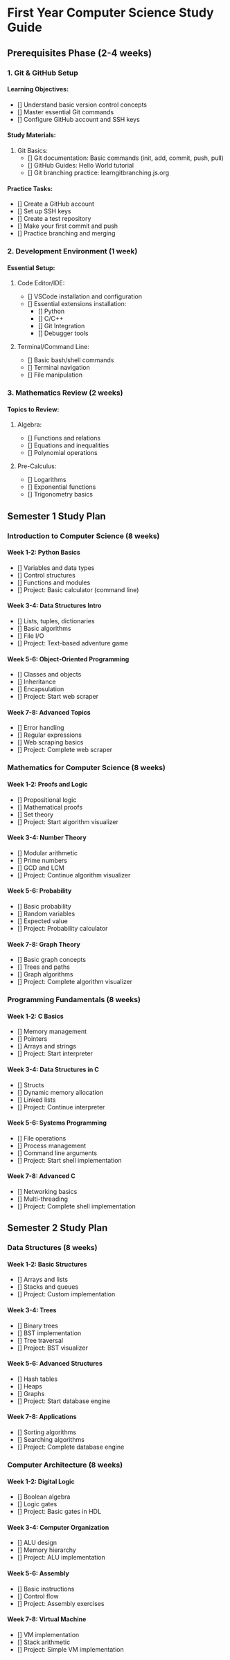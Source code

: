 # First Year Computer Science Study Guide

## Prerequisites Phase (2-4 weeks)

### 1. Git & GitHub Setup
#### Learning Objectives:
- [] Understand basic version control concepts
- [] Master essential Git commands
- [] Configure GitHub account and SSH keys

#### Study Materials:
1. Git Basics:
    - [] Git documentation: Basic commands (init, add, commit, push, pull)
    - [] GitHub Guides: Hello World tutorial
    - [] Git branching practice: learngitbranching.js.org

#### Practice Tasks:
- [] Create a GitHub account
- [] Set up SSH keys
- [] Create a test repository
- [] Make your first commit and push
- [] Practice branching and merging

### 2. Development Environment (1 week)
#### Essential Setup:
1. Code Editor/IDE:
    - [] VSCode installation and configuration
    - [] Essential extensions installation:
        - [] Python
        - [] C/C++
        - [] Git Integration
        - [] Debugger tools

2. Terminal/Command Line:
    - [] Basic bash/shell commands
    - [] Terminal navigation
    - [] File manipulation

### 3. Mathematics Review (2 weeks)
#### Topics to Review:
1. Algebra:
    - [] Functions and relations
    - [] Equations and inequalities
    - [] Polynomial operations

2. Pre-Calculus:
    - [] Logarithms
    - [] Exponential functions
    - [] Trigonometry basics

## Semester 1 Study Plan

### Introduction to Computer Science (8 weeks)
#### Week 1-2: Python Basics
- [] Variables and data types
- [] Control structures
- [] Functions and modules
- [] Project: Basic calculator (command line)

#### Week 3-4: Data Structures Intro
- [] Lists, tuples, dictionaries
- [] Basic algorithms
- [] File I/O
- [] Project: Text-based adventure game

#### Week 5-6: Object-Oriented Programming
- [] Classes and objects
- [] Inheritance
- [] Encapsulation
- [] Project: Start web scraper

#### Week 7-8: Advanced Topics
- [] Error handling
- [] Regular expressions
- [] Web scraping basics
- [] Project: Complete web scraper

### Mathematics for Computer Science (8 weeks)
#### Week 1-2: Proofs and Logic
- [] Propositional logic
- [] Mathematical proofs
- [] Set theory
- [] Project: Start algorithm visualizer

#### Week 3-4: Number Theory
- [] Modular arithmetic
- [] Prime numbers
- [] GCD and LCM
- [] Project: Continue algorithm visualizer

#### Week 5-6: Probability
- [] Basic probability
- [] Random variables
- [] Expected value
- [] Project: Probability calculator

#### Week 7-8: Graph Theory
- [] Basic graph concepts
- [] Trees and paths
- [] Graph algorithms
- [] Project: Complete algorithm visualizer

### Programming Fundamentals (8 weeks)
#### Week 1-2: C Basics
- [] Memory management
- [] Pointers
- [] Arrays and strings
- [] Project: Start interpreter

#### Week 3-4: Data Structures in C
- [] Structs
- [] Dynamic memory allocation
- [] Linked lists
- [] Project: Continue interpreter

#### Week 5-6: Systems Programming
- [] File operations
- [] Process management
- [] Command line arguments
- [] Project: Start shell implementation

#### Week 7-8: Advanced C
- [] Networking basics
- [] Multi-threading
- [] Project: Complete shell implementation

## Semester 2 Study Plan

### Data Structures (8 weeks)
#### Week 1-2: Basic Structures
- [] Arrays and lists
- [] Stacks and queues
- [] Project: Custom implementation

#### Week 3-4: Trees
- [] Binary trees
- [] BST implementation
- [] Tree traversal
- [] Project: BST visualizer

#### Week 5-6: Advanced Structures
- [] Hash tables
- [] Heaps
- [] Graphs
- [] Project: Start database engine

#### Week 7-8: Applications
- [] Sorting algorithms
- [] Searching algorithms
- [] Project: Complete database engine

### Computer Architecture (8 weeks)
#### Week 1-2: Digital Logic
- [] Boolean algebra
- [] Logic gates
- [] Project: Basic gates in HDL

#### Week 3-4: Computer Organization
- [] ALU design
- [] Memory hierarchy
- [] Project: ALU implementation

#### Week 5-6: Assembly
- [] Basic instructions
- [] Control flow
- [] Project: Assembly exercises

#### Week 7-8: Virtual Machine
- [] VM implementation
- [] Stack arithmetic
- [] Project: Simple VM implementation